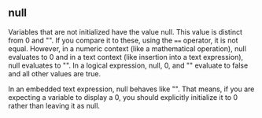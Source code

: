 ## null


Variables that are not initialized have the value null. This
value is distinct from 0 and \"\". If you compare it to these, using the
`==` operator, it is not equal. However, in a numeric context (like a
mathematical operation), null evaluates to 0 and in a text context (like
insertion into a text expression), null evaluates to \"\". In a logical
expression, null, 0, and \"\" evaluate to false and all other values are
true. 

In an embedded text expression, null behaves like \"\".
That means, if you are expecting a variable to display a 0, you should
explicitly initialize it to 0 rather than leaving it as null.